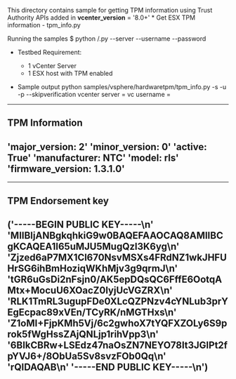 This directory contains sample for getting TPM information using Trust Authority APIs added in __vcenter_version__ = '8.0+'
    * Get ESX TPM information   -  tpm_info.py

Running the samples
    $ python <sample-dir>/<sample>.py --server <vCenter Server IP> --username <username> --password <password> <additional-sample-parameters>

* Testbed Requirement:
    - 1 vCenter Server
    - 1 ESX host with TPM enabled

* Sample output
python samples/vsphere/hardwaretpm/tpm_info.py -s <vCenter Server IP> -u <username> -p <password> --skipverification
vcenter server = <ip>
vc username = <username>
----------------------------
TPM Information
----------------------------
'major_version: 2'
'minor_version: 0'
'active: True'
'manufacturer: NTC'
'model: rls'
'firmware_version: 1.3.1.0'
----------------------------
----------------------------
TPM Endorsement key
----------------------------
('-----BEGIN PUBLIC KEY-----\n'
 'MIIBIjANBgkqhkiG9w0BAQEFAAOCAQ8AMIIBCgKCAQEA1I65uMJU5MugQzl3K6yg\n'
 'Zjzed6aP7MX1Cl670NsvMSXs4FRdNZ1wkJHFUHrSG6ihBmHoziqWKhMjv3g9qrmJ\n'
 'tGR6uGsDi2nFsjn0/AK5epDQsQC6FffE6OotqAMtx+MocuU6XOacZ0lyjUcVGZRX\n'
 'RLK1TmRL3ugupFDe0XLcQZPNzv4cYNLub3prYEgEcpac89xVEn/TCyRK/nMGTHxs\n'
 'Z1oMI+FjpKMh5Vj/6c2gwhoX7tYQFXZOLy6S9prok5fWgHssZAjQNLjp1rihVpp3\n'
 '6BIkCBRw+LSEdz47naOsZN7NEYO78It3JGlPt2fpYVJ6+/8ObUa5Sv8svzFOb0Qq\n'
 'rQIDAQAB\n'
 '-----END PUBLIC KEY-----\n')
----------------------------
